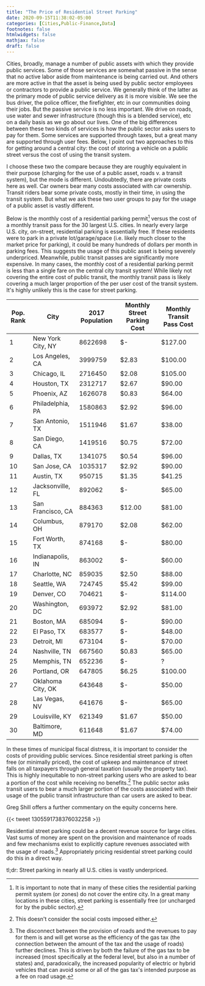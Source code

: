 ```yaml
---
title: "The Price of Residential Street Parking"
date: 2020-09-15T11:38:02-05:00
categories: [Cities,Public-Finance,Data]
footnotes: false
htmlwidgets: false
mathjax: false
draft: false
---
```


Cities, broadly, manage a number of public assets with which they provide public services. Some of those services are somewhat passive in the sense that no active labor aside from maintenance is being carried out. And others are more active in that the asset is being used by public sector employees or contractors to provide a public service. We generally think of the latter as the primary mode of public service delivery as it is more visible. We see the bus driver, the police officer, the firefighter, etc in our communities doing their jobs. But the passive service is no less important. We drive on roads, use water and sewer infrastructure (though this is a blended service), etc on a daily basis as we go about our lives. One of the big differences between these two kinds of services is how the public sector asks users to pay for them. Some services are supported through taxes, but a great many are supported through user fees. Below, I point out two approaches to this for getting around a central city: the cost of storing a vehicle on a public street versus the cost of using the transit system.

<!--more-->

I choose these two the compare because they are roughly equivalent in their purpose (charging for the use of a public asset, roads v. a transit system), but the mode is different. Undoubtedly, there are private costs here as well. Car owners bear many costs associated with car ownership. Transit riders bear some private costs, mostly in their time, in using the transit system. But what we ask these two user groups to pay for the usage of a public asset is vastly different.

Below is the monthly cost of a residential parking permit[^1] versus the cost of a monthly transit pass for the 30 largest U.S. cities. In nearly every large U.S. city, on-street, residential parking is essentially free. If these residents were to park in a private lot/garage/space (i.e. likely much closer to the market price for parking), it could be many hundreds of dollars per month in parking fees. This suggests the usage of this public asset is being severely underpriced. Meanwhile, public transit passes are significantly more expensive. In many cases, the monthly cost of a residential parking permit is less than a single fare on the central city transit system! While likely not covering the entire cost of public transit, the monthly transit pass is likely covering a much larger proportion of the per user cost of the transit system. It's highly unlikely this is the case for street parking.

| Pop. Rank | City | 2017 Population | Monthly Street Parking Cost  | Monthly Transit Pass Cost |
|------|---|---------|---|---|
| 1    | New York City, NY | 8622698 |  $-    |  $127.00 |
| 2    | Los Angeles, CA   | 3999759 |  $2.83 |  $100.00   |
| 3    | Chicago, IL       | 2716450 |  $2.08 |  $105.00   |
| 4    | Houston, TX       | 2312717 |  $2.67 |  $90.00  |
| 5    | Phoenix, AZ       | 1626078 |  $0.83 |  $64.00  |
| 6    | Philadelphia, PA  | 1580863 |  $2.92 |  $96.00  |
| 7    | San Antonio, TX   | 1511946 |  $1.67 |  $38.00  |
| 8    | San Diego, CA     | 1419516 |  $0.75 |  $72.00  |
| 9    | Dallas, TX        | 1341075 |  $0.54 |  $96.00  |
| 10   | San Jose, CA      | 1035317 |  $2.92 |  $90.00  |
| 11   | Austin, TX        | 950715  |  $1.35 |  $41.25  |
| 12   | Jacksonville, FL  | 892062  |  $-    |  $65.00  |
| 13   | San Francisco, CA | 884363  |  $12.00|  $81.00  |
| 14   | Columbus, OH      | 879170  |  $2.08 |  $62.00  |
| 15   | Fort Worth, TX    | 874168  |  $-    |  $80.00  |
| 16   | Indianapolis, IN  | 863002  |  $-    |  $60.00  |
| 17   | Charlotte, NC     | 859035  |  $2.50 |  $88.00  |
| 18   | Seattle, WA       | 724745  |  $5.42 |  $99.00  |
| 19   | Denver, CO        | 704621  |  $-    |  $114.00 |
| 20   | Washington, DC    | 693972  |  $2.92 |  $81.00  |
| 21   | Boston, MA        | 685094  |  $-    |  $90.00  |
| 22   | El Paso, TX       | 683577  |  $-    |  $48.00  |
| 23   | Detroit, MI       | 673104  |  $-    |  $70.00  |
| 24   | Nashville, TN     | 667560  |  $0.83 |  $65.00  |
| 25   | Memphis, TN       | 652236  |  $-    |  ?       |
| 26   | Portland, OR      | 647805  |  $6.25 |  $100.00 |
| 27   | Oklahoma City, OK | 643648  |  $-    |  $50.00  |
| 28   | Las Vegas, NV     | 641676  |  $-    |  $65.00  |
| 29   | Louisville, KY    | 621349  |  $1.67 |  $50.00  |
| 30   | Baltimore, MD     | 611648  |  $1.67 |  $74.00  |

In these times of municipal fiscal distress, it is important to consider the costs of providing public services. Since residential street parking is often free (or minimally priced), the cost of upkeep and maintenance of street falls on all taxpayers through general taxation (usually the property tax). This is highly inequitable to non-street parking users who are asked to bear a portion of the cost while receiving no benefits.[^2] The public sector asks transit users to bear a much larger portion of the costs associated with their usage of the public transit infrastructure than car users are asked to bear.

Greg Shill offers a further commentary on the equity concerns here.

{{< tweet 1305591738376032258 >}}

Residential street parking could be a decent revenue source for large cities. Vast sums of money are spent on the provision and maintenance of roads and few mechanisms exist to explicitly capture revenues associated with the usage of roads.[^3] Appropriately pricing residential street parking could do this in a direct way.

tl;dr: Street parking in nearly all U.S. cities is vastly underpriced.

[^1]: It is important to note that in many of these cities the residential parking permit system (or zones) do not cover the entire city. In a great many locations in these cities, street parking is essentially free (or uncharged for by the public sector).
[^2]: This doesn't consider the social costs imposed either.
[^3]: The disconnect between the provision of roads and the revenues to pay for them is and will get worse as the efficiency of the gas tax (the connection between the amount of the tax and the usage of roads) further declines. This is driven by both the failure of the gas tax to be increased (most specifically at the federal level, but also in a number of states) and, paradoxically, the increased popularity of electric or hybrid vehicles that can avoid some or all of the gas tax's intended purpose as a fee on road usage.
